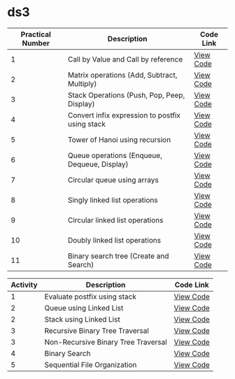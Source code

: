 # ds3

| Practical Number | Description                                         | Code Link                              |
|------------------|-----------------------------------------------------|----------------------------------------|
| 1                | Call by Value and Call by reference                 | [View Code](lab1/1callby.c)            |
| 2                | Matrix operations (Add, Subtract, Multiply)         | [View Code](lab1/2matrix.c)            |
| 3                | Stack Operations (Push, Pop, Peep, Display)         | [View Code](lab1/3stack.c)             |
| 4                | Convert infix expression to postfix using stack     | [View Code](lab2/4postfix.c)           |
| 5                | Tower of Hanoi using recursion                      | [View Code](lab2/5hanoi.c)             |
| 6                | Queue operations (Enqueue, Dequeue, Display)        | [View Code](lab2/6queue.c)             |
| 7                | Circular queue using arrays                         | [View Code](lab3/7circQueue.c)         |
| 8                | Singly linked list operations                       | [View Code](lab3/8singlyLinkedList.c)  |
| 9                | Circular linked list operations                     | [View Code](lab3/9circLinkedList.c)    |
| 10               | Doubly linked list operations                       | [View Code](lab4/10doublyLinkedList.c) |
| 11               | Binary search tree (Create and Search)              | [View Code](lab4/11binarySearchTree.c) |

| Activity | Description                                         | Code Link                              |
|----------|-----------------------------------------------------|----------------------------------------|
| 1        | Evaluate postfix using stack                        | [View Code](selfActivity/1postEval.c)  |
| 2        | Queue using Linked List                             | [View Code](selfActivity/2queueLinkedList.c) |
| 2        | Stack using Linked List                             | [View Code](selfActivity/2stackLinkedList.c) |
| 3        | Recursive Binary Tree Traversal                     | [View Code](selfActivity/3recBinaryTrav.c) |
| 3        | Non-Recursive Binary Tree Traversal                 | [View Code](selfActivity/3nonrecBinaryTrav.c) |
| 4        | Binary Search                                       | [View Code](selfActivity/4binarySearch.c) |
| 5        | Sequential File Organization                        | [View Code](selfActivity/5seqFileOrg.c) |
